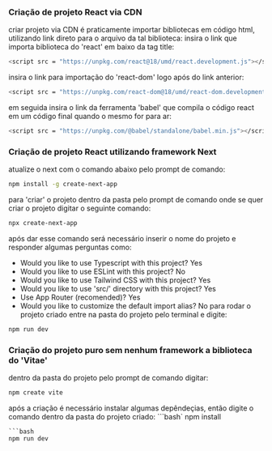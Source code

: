 ### Criação de projeto React via CDN

criar projeto via CDN é praticamente importar bibliotecas em código html, utilizando link direto para o arquivo da tal biblioteca:
insira o link que importa biblioteca do 'react' em baixo da tag title:
```bash
<script src = "https://unpkg.com/react@18/umd/react.development.js"></script>
```

insira o link para importação do 'react-dom' logo após do link anterior:
```bash
<script src = "https://unpkg.com/react-dom@18/umd/react-dom.development.js"></script>
```
em seguida insira o link da ferramenta 'babel' que compila o código react em um código final quando o mesmo for para ar:
```bash
<script src = "https://unpkg.com/@babel/standalone/babel.min.js"></script>
```

### Criação de projeto React utilizando framework Next

atualize o next com o comando abaixo pelo prompt de comando:
```bash
npm install -g create-next-app
```
para 'criar' o projeto dentro da pasta pelo prompt de comando onde se quer criar o projeto digitar o seguinte comando:
```bash
npx create-next-app
```

após dar esse comando será necessário inserir o nome do projeto e responder algumas perguntas como:
- Would you like to use Typescript with this project?
Yes
- Would you like to use ESLint with this project?
No
- Would you like to use Tailwind CSS with this project?
Yes
- Would you like to use 'src/' directory with this project?
Yes
- Use App Router (recomended)?
Yes
- Would you like to customize the default import alias?
No
para rodar o projeto criado entre na pasta do projeto pelo terminal e digite:
```bash
npm run dev
```

### Criação do projeto puro sem nenhum framework a biblioteca do 'Vitae'

dentro da pasta do projeto pelo prompt de comando digitar:
```bash
npm create vite
```
após a criação é necessário instalar algumas depêndeçias, então digite o comando dentro da pasta do projeto criado:
```bash`
npm install
```para rodar o projeto criado entre na pasta do projeto pelo terminal e digite:
```bash
npm run dev
```
